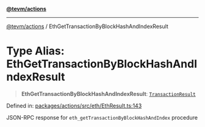 [**@tevm/actions**](../README.md)

***

[@tevm/actions](../globals.md) / EthGetTransactionByBlockHashAndIndexResult

# Type Alias: EthGetTransactionByBlockHashAndIndexResult

> **EthGetTransactionByBlockHashAndIndexResult**: [`TransactionResult`](TransactionResult.md)

Defined in: [packages/actions/src/eth/EthResult.ts:143](https://github.com/evmts/tevm-monorepo/blob/main/packages/actions/src/eth/EthResult.ts#L143)

JSON-RPC response for `eth_getTransactionByBlockHashAndIndex` procedure
